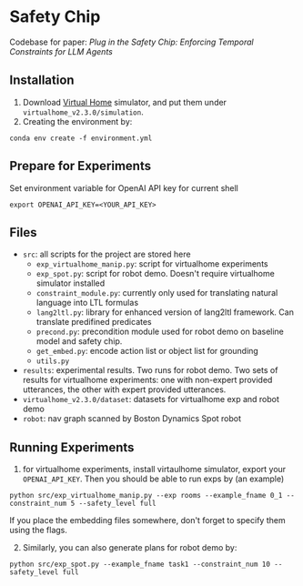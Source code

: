 # Safety Chip
Codebase for paper: *Plug in the Safety Chip: Enforcing Temporal Constraints for LLM Agents*
## Installation
1. Download [Virtual Home](https://github.com/xavierpuigf/virtualhome) simulator, and put them under `virtualhome_v2.3.0/simulation`.
2. Creating the environment by:
```
conda env create -f environment.yml
```
## Prepare for Experiments
Set environment variable for OpenAI API key for current shell
```
export OPENAI_API_KEY=<YOUR_API_KEY>
```
## Files
- `src`: all scripts for the project are stored here
    * `exp_virtualhome_manip.py`: script for virtualhome experiments
    * `exp_spot.py`: script for robot demo. Doesn't require virtualhome simulator installed
    * `constraint_module.py`: currently only used for translating natural language into LTL formulas
    * `lang2ltl.py`: library for enhanced version of lang2ltl framework. Can translate predifined predicates
    * `precond.py`: precondition module used for robot demo on baseline model and safety chip.
    * `get_embed.py`: encode action list or object list for grounding
    * `utils.py`
- `results`: experimental results. Two runs for robot demo. Two sets of results for virtualhome experiments: one with non-expert provided utterances, the other with expert provided utterances.
- `virtualhome_v2.3.0/dataset`: datasets for virtualhome exp and robot demo
- `robot`: nav graph scanned by Boston Dynamics Spot robot

## Running Experiments
1. for virtualhome experiments, install virtaulhome simulator, export your `OPENAI_API_KEY`. Then you should be able to run exps by (an example)
```
python src/exp_virtualhome_manip.py --exp rooms --example_fname 0_1 --constraint_num 5 --safety_level full
```
If you place the embedding files somewhere, don't forget to specify them using the flags.

2. Similarly, you can also generate plans for robot demo by:
```
python src/exp_spot.py --example_fname task1 --constraint_num 10 --safety_level full
```
